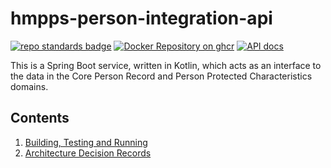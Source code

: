 # hmpps-person-integration-api

[![repo standards badge](https://img.shields.io/badge/endpoint.svg?&style=flat&logo=github&url=https%3A%2F%2Foperations-engineering-reports.cloud-platform.service.justice.gov.uk%2Fapi%2Fv1%2Fcompliant_public_repositories%2Fhmpps-person-integration-api)](https://operations-engineering-reports.cloud-platform.service.justice.gov.uk/public-report/hmpps-person-integration-api "Link to report")
[![Docker Repository on ghcr](https://img.shields.io/badge/ghcr.io-repository-2496ED.svg?logo=docker)](https://ghcr.io/ministryofjustice/hmpps-person-integration-api)
[![API docs](https://img.shields.io/badge/API_docs_-view-85EA2D.svg?logo=swagger)](https://person-integration-api-dev.hmpps.service.justice.gov.uk/swagger-ui/index.html)

This is a Spring Boot service, written in Kotlin, which acts as an interface to the data in the Core Person Record and Person Protected Characteristics domains.

## Contents

1. [Building, Testing and Running](readme/build_test_run.md)
2. [Architecture Decision Records](architecture-decision-record/README.md)

